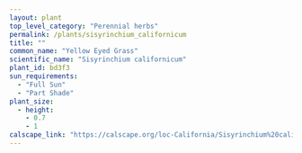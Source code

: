 ```yaml
---
layout: plant                                                              
top_level_category: "Perennial herbs"
permalink: /plants/sisyrinchium_californicum
title: ""
common_name: "Yellow Eyed Grass"
scientific_name: "Sisyrinchium californicum"
plant_id: bd3f3
sun_requirements:
  - "Full Sun"
  - "Part Shade"
plant_size:
  - height: 
    - 0.7
    - 1
calscape_link: "https://calscape.org/loc-California/Sisyrinchium%20californicum(%20)"
---
```


